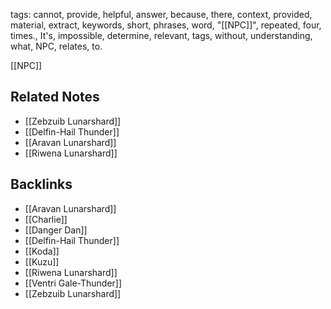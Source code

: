 tags: cannot, provide, helpful, answer, because, there, context, provided, material, extract, keywords, short, phrases, word, "\[\[NPC\]]", repeated, four, times., It's, impossible, determine, relevant, tags, without, understanding, what, NPC, relates, to.

[[NPC]]

## Related Notes
- [[Zebzuib Lunarshard]]
- [[Delfin-Hail Thunder]]
- [[Aravan Lunarshard]]
- [[Riwena Lunarshard]]

## Backlinks
- [[Aravan Lunarshard]]
- [[Charlie]]
- [[Danger Dan]]
- [[Delfin-Hail Thunder]]
- [[Koda]]
- [[Kuzu]]
- [[Riwena Lunarshard]]
- [[Ventri Gale-Thunder]]
- [[Zebzuib Lunarshard]]